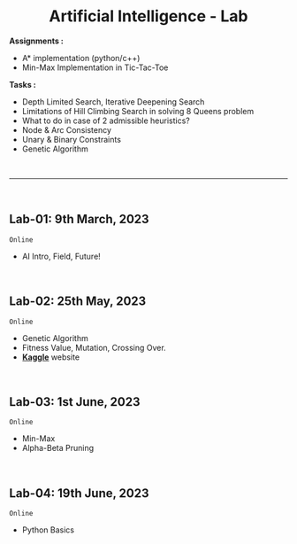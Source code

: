 <h1 align="center">Artificial Intelligence - Lab</h1>

**Assignments :**
- A* implementation (python/c++)
-  Min-Max Implementation in Tic-Tac-Toe

**Tasks :**
- Depth Limited Search, Iterative Deepening Search
- Limitations of Hill Climbing Search in solving 8 Queens problem
- What to do in case of 2 admissible heuristics?
- Node & Arc Consistency
- Unary & Binary Constraints
- Genetic Algorithm

<br><hr><br>

<h2>Lab-01: 9th March, 2023</h2>

`Online`
- AI Intro, Field, Future!

<br><h2>Lab-02: 25th May, 2023</h2>

`Online`
- Genetic Algorithm
- Fitness Value, Mutation, Crossing Over.
- [**Kaggle**](https://www.kaggle.com/) website

<br><h2>Lab-03: 1st June, 2023</h2>

`Online`
- Min-Max
- Alpha-Beta Pruning

<br><h2>Lab-04: 19th June, 2023</h2>

`Online`
- Python Basics